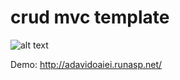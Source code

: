 # crud mvc template

![alt text](https://github.com/adavidoaiei/mvc_template/blob/main/persons.png?raw=true)

Demo: http://adavidoaiei.runasp.net/

